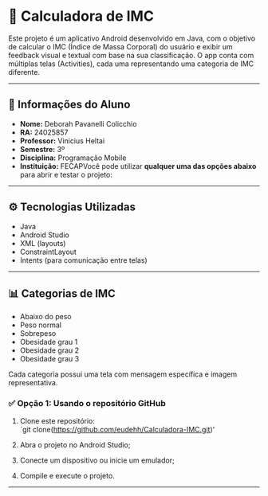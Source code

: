 
# 📱 Calculadora de IMC

Este projeto é um aplicativo Android desenvolvido em Java, com o objetivo de calcular o IMC (Índice de Massa Corporal) do usuário e exibir um feedback visual e textual com base na sua classificação. O app conta com múltiplas telas (Activities), cada uma representando uma categoria de IMC diferente.

---

## 👤 Informações do Aluno

- **Nome:** Deborah Pavanelli Colicchio
- **RA:** 24025857
- **Professor:** Vinicius Heltai  
- **Semestre:** 3º  
- **Disciplina:** Programação Mobile
- **Instituição:** FECAPVocê pode utilizar **qualquer uma das opções abaixo** para abrir e testar o projeto:

---

## ⚙️ Tecnologias Utilizadas

- Java
- Android Studio
- XML (layouts)
- ConstraintLayout
- Intents (para comunicação entre telas)

---

## 📊 Categorias de IMC

- Abaixo do peso
- Peso normal
- Sobrepeso
- Obesidade grau 1
- Obesidade grau 2
- Obesidade grau 3

Cada categoria possui uma tela com mensagem específica e imagem representativa.

### ✅ Opção 1: Usando o repositório GitHub

1. Clone este repositório:  
   `git clone(https://github.com/eudehh/Calculadora-IMC.git)'

2. Abra o projeto no Android Studio;

3. Conecte um dispositivo ou inicie um emulador;

4. Compile e execute o projeto.

---
